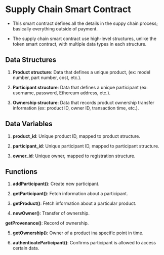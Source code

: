 # Supply Chain Smart Contract

- This smart contract defines all the details in the suppy chain process; basically everything outside of payment.

- The supply chain smart contract use high-level structures, unlike the token smart contract, with multiple data types in each structure.

## Data Structures

1. **Product structure**: Data that defines a unique product, (ex: model number, part number, cost, etc.).

2. **Participant structure**: Data that defines a unique participant (ex: username, password, Ethereum address, etc.).

3. **Ownership structure**: Data that records product ownership transfer information (ex: product ID, owner ID, transaction time, etc.).

## Data Variables

1. **product_id**: Unique product ID, mapped to product structure.

2. **participant_id**: Unique participant ID, mapped to participant structure.

3. **owner_id**: Unique owner, mapped to registration structure.

## Functions

1. **addParticipant()**: Create new participant.

2. **getParticipant()**: Fetch information about a participant.

3. **getProduct()**: Fetch information about a particular product.

4. **newOwner()**: Transfer of ownership.

**getProvenance()**: Record of ownership.

5. **getOwnership()**: Owner of a product ina specific point in time.

6. **authenticateParticipant()**: Confirms participant is allowed to access certain data.
